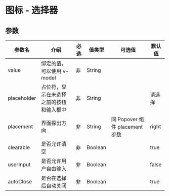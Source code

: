 # 图标 - 选择器

## 参数

| 参数名 | 介绍 | 必选 | 值类型 | 可选值 | 默认值 |
| --- | --- | --- | --- | --- | --- |
| value | 绑定的值，可以使用 v-model | 非 | String |  |  |
| placeholder | 占位符，显示在未选择之前的按钮和输入框中 | 非 | String |  | 请选择 |
| placement | 界面探出方向 | 非 | String | 同 Popover 组件 placement 参数 | right |
| clearable | 是否允许清空 | 非 | Boolean |  | true |
| userInput | 是否允许用户自由输入 | 非 | Boolean |  | false |
| autoClose | 是否在选择后自动关闭 | 非 | Boolean |  | true |